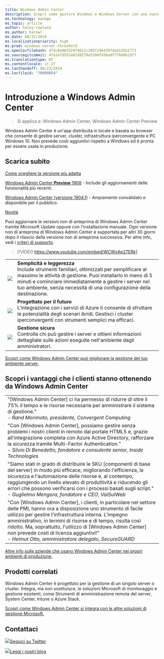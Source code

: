 ```yaml
---
title: Windows Admin Center
description: Scopri come gestire Windows e Windows Server con una nuova app basata su browser, Windows Admin Center (in precedenza Project Honolulu)
ms.technology: manage
ms.topic: article
author: haley-rowland
ms.author: harowl
ms.date: 08/22/2019
ms.localizationpriority: high
ms.prod: windows-server-threshold
ms.openlocfilehash: 47dc8e86fd29f4011c205f296439fda4155b27f3
ms.sourcegitcommit: 4fa147d552481d8279a5390f458a9f7788061977
ms.translationtype: HT
ms.contentlocale: it-IT
ms.lasthandoff: 08/23/2019
ms.locfileid: "70009054"
---
```

# <a name="hello-windows-admin-center"></a>Introduzione a Windows Admin Center

>Si applica a: Windows Admin Center, Windows Admin Center Preview

Windows Admin Center è un'app distribuita in locale e basata su browser che consente di gestire server, cluster, infrastruttura iperconvergente e PC Windows 10. Non prevede costi aggiuntivi rispetto a Windows ed è pronta per essere usata in produzione.

## <a name="download-now"></a>Scarica subito

[Come scegliere la versione più adatta](faq.md#what-is-windows-admin-center-preview-which-version-is-right-for-me)

[Windows Admin Center **Preview** 1908](https://www.microsoft.com/en-us/software-download/windowsinsiderpreviewserver) - Include gli aggiornamenti delle funzionalità più recenti.

[Windows Admin Center (versione 1904.1)](https://aka.ms/WACDownload) - Ampiamente convalidato e disponibile per il pubblico.

[Novità](../overview.md#release-history)

Puoi aggiornare le versioni non di anteprima di Windows Admin Center tramite Microsoft Update oppure con l'installazione manuale. Ogni versione non di anteprima di Windows Admin Center è supportata per altri 30 giorni dopo il rilascio della versione non di anteprima successiva. Per altre info, vedi i [criteri di supporto](../support/index.md).

>[!VIDEO https://www.youtube.com/embed/WCWxAp27ERk]

|     |     |
| --- | --- |
| ![](../media/simple-icon.png)| **Semplicità e leggerezza** <br/> Include strumenti familiari, ottimizzati per semplificare al massimo le attività di gestione. Puoi installarlo in meno di 5 minuti e cominciare immediatamente a gestire i server nel tuo ambiente, senza necessità di una configurazione della destinazione. |
| ![](../media/future-icon.png)| **Progettato per il futuro** <br/> L'integrazione con i servizi di Azure ti consente di sfruttare le potenzialità degli scenari ibridi. Gestisci i cluster iperconvergenti con strumenti semplici ma efficaci. |
| ![](../media/secure-icon.png)| **Gestione sicura** <br/> Controlla chi può gestire i server e ottieni informazioni dettagliate sulle azioni eseguite nell'ambiente dagli amministratori. |

[Scopri come Windows Admin Center può migliorare la gestione del tuo ambiente server.](../overview.md)

## <a name="see-how-customers-are-benefitting-from-windows-admin-center"></a>Scopri i vantaggi che i clienti stanno ottenendo da Windows Admin Center

|     |
| --- |
| "[Windows Admin Center] ci ha permesso di ridurre di oltre il 75% il tempo e le risorse necessarie per amministrare il sistema di gestione."<br> *- Rand Morimoto, presidente, Convergent Computing* |
| "Con [Windows Admin Center], possiamo gestire senza problemi i nostri clienti in remoto dal portale HTML5 e, grazie all'integrazione completa con Azure Active Directory, rafforzare la sicurezza tramite Multi-Factor Authentication."<br/> *- Silvio Di Benedetto, fondatore e consulente senior, Inside Technologies* |
| "Siamo stati in grado di distribuire le SKU [componenti di base del server] in modo più efficace, migliorando l'efficienza, la sicurezza e l'automazione delle risorse e, al contempo, raggiungendo un livello elevato di produttività e riducendo gli errori che possono verificarsi con i processi basati sugli script." <br/> *- Guglielmo Mengora, fondatore e CEO, VaiSulWeb* |
| "Con [Windows Admin Center], i clienti, in particolare nel settore delle PMI, hanno ora a disposizione uno strumento di facile utilizzo per gestire l'infrastruttura interna. L'impegno amministrativo, in termini di risorse e di tempo, risulta così ridotto. Ma, soprattutto, l'utilizzo di [Windows Admin Center] non prevede costi di licenza aggiuntivi!" <br/> *- Helmut Otto, amministratore delegato, SecureGUARD* |

[Altre info sulle aziende che usano Windows Admin Center nei propri ambienti di produzione.](case-studies.md)

## <a name="related-products"></a>Prodotti correlati

Windows Admin Center è progettato per la gestione di un singolo server o cluster. Integra, ma non sostituisce, le soluzioni Microsoft di monitoraggio e gestione esistenti, come Strumenti di amministrazione remota del server, System Center, Intune o Azure Stack.

[Scopri come Windows Admin Center si integra con le altre soluzioni di gestione Microsoft.](related-management.md)

## <a name="connect-with-us"></a>Contattaci

![](//img-prod-cms-rt-microsoft-com.akamaized.net/cms/api/am/imageFileData/REOolR)[Seguici su Twitter](https://twitter.com/servermgmt)

![](//img-prod-cms-rt-microsoft-com.akamaized.net/cms/api/am/imageFileData/REOtyw)[Leggi i nostri blog](https://blogs.technet.microsoft.com/servermanagement/)